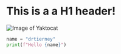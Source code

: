 # This is a a H1 header!

![Image of Yaktocat](https://octodex.github.com/images/yaktocat.png)

``` python
name = "drtierney"
print(f"Hello {name}")
```
